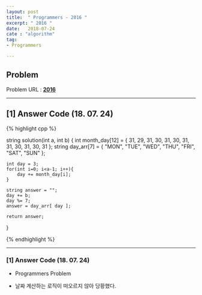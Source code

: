 ```yaml
---
layout: post
title:  " Programmers - 2016 "
excerpt: " 2016 "
date:   2018-07-24
cate : "algorithm"
tag:
- Programmers

---
```


## Problem 
Problem URL : **[2016](https://programmers.co.kr/learn/courses/30/lessons/12901)**

---

## [1] Answer Code (18. 07. 24)

{% highlight cpp %}

string solution(int a, int b) {
    int month_day[12] = { 31, 29, 31, 30, 31, 30, 31, 31, 30, 31, 30, 31 };
    string day_arr[7] = { "MON", "TUE", "WED", "THU", "FRI", "SAT", "SUN" };

    int day = 3;
    for(int i=0; i<a-1; i++){
        day += month_day[i];
    }

    string answer = "";
    day += b;
    day %= 7;
    answer = day_arr[ day ];

    return answer;
}


{% endhighlight %}

---


### [1] Answer Code (18. 07. 24)

* Programmers Problem

* 날짜 계산하는 로직이 떠오르지 않아 당황했다.
